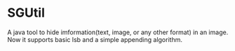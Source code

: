 # SGUtil
A java tool to hide imformation(text, image, or any other format) in an image. 
Now it supports basic lsb and a simple appending algorithm.
